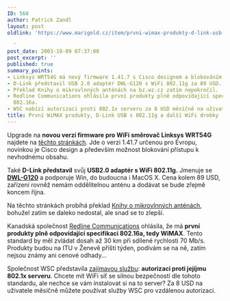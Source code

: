 ```yaml
---
ID: 568
author: Patrick Zandl
layout: post
oldlink: 'https://www.marigold.cz/item/prvni-wimax-produkty-d-link-usb-s-802-11g-a-dalsi-wifi-drobky

  '
post_date: 2003-10-09 07:37:00
post_excerpt: ''
published: true
summary_points:
- Linksys WRT54G má nový firmware 1.41.7 s Cisco designem a blokováním obsahu.
- D-Link představil USB 2.0 adaptér DWL-G120 s WiFi 802.11g za 89 USD.
- Překlad Knihy o mikrovlnných anténách na bz.wz.cz zatím nepokročil.
- Redline Communications ohlásila první produkty plně odpovídající specifikaci WiMAX
  802.16a.
- WSC nabízí autorizaci proti 802.1x serveru za 8 USD měsíčně na uživatele.
title: První WiMAX produkty, D-Link USB s 802.11g a další WiFi drobky
---
```


<p>
Upgrade na <STRONG>novou verzi firmware pro WiFi směrovač Linksys WRT54G</STRONG> najdete na <A href="http://www.tweakers.net/meuktracker/4748" target=_blank>těchto stránkách</A>. Jde o verzi 1.41.7 určenou pro Evropu, novinkou je Cisco design a především možnost blokování přístupu k nevhodnému obsahu. </p>

<p>
Také <STRONG>D-Link představil</STRONG> svůj <STRONG>USB2.0 adaptér s WiFi 802.11g.</STRONG> Jmenuje se <A href="http://www.dlink.com/products/?pid=268" target=_offsite><B>DWL-G120</B></A>&#160;a podporuje Win, do budoucna i MacOS X. Cena kolem 89 USD, zařízení rovněž nemám oddělitelnou anténu a dodávat se bude zřejmě koncem října.</p>

<p>
Na těchto stránkách probíhá překlad <A href="http://bz.wz.cz/mab/">Knihy o mikrovlnných anténách</A>, bohužel zatím se daleko nedostal, ale snad se to zlepší.</p>

<p>
Kanadská společnost <A href="http://www.redlinecommunications.com/">Redline Communications</A>&#160;ohlásila, že má <STRONG>první produkty plně odpovídající specifikaci 802.16a, tedy WiMAX</STRONG>. Tento standard by měl zvládat dosah až 30 km při sdílené rychlosti 70 Mb/s. Produkty budou na ITU v Ženevě příští týden, podívám se na ně, zatím nejsou známy ani cenové odhady...</p>

<p>
Společnost WSC představila <A href="http://www.wirelesssecuritycorp.com/wsc/public/index.jsp" target=_blank>zajímavou službu</A>: <STRONG>autorizaci proti jejíjmu 802.1x serveru</STRONG>. Chcete mít WiFi síť se silnou bezpečností dle tohoto standardu, ale nechce se vám instalovat si na to server? Za 8 USD na uživatele měsíčně můžete používat služby WSC pro vzdálenou autorizaci.</p>